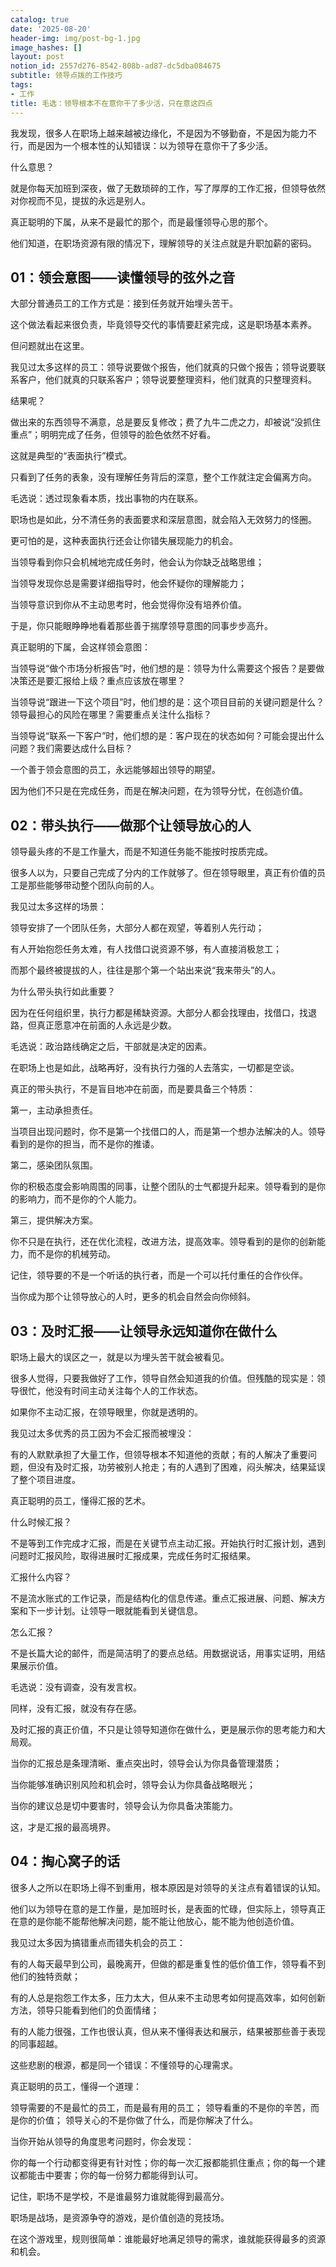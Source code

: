 ```yaml
---
catalog: true
date: '2025-08-20'
header-img: img/post-bg-1.jpg
image_hashes: []
layout: post
notion_id: 2557d276-8542-808b-ad87-dc5dba084675
subtitle: 领导点拨的工作技巧
tags:
- 工作
title: 毛选：领导根本不在意你干了多少活，只在意这四点
---
```


我发现，很多人在职场上越来越被边缘化，不是因为不够勤奋，不是因为能力不行，而是因为一个根本性的认知错误：以为领导在意你干了多少活。


什么意思？


就是你每天加班到深夜，做了无数琐碎的工作，写了厚厚的工作汇报，但领导依然对你视而不见，提拔的永远是别人。


真正聪明的下属，从来不是最忙的那个，而是最懂领导心思的那个。


他们知道，在职场资源有限的情况下，理解领导的关注点就是升职加薪的密码。


## 01：领会意图——读懂领导的弦外之音


大部分普通员工的工作方式是：接到任务就开始埋头苦干。


这个做法看起来很负责，毕竟领导交代的事情要赶紧完成，这是职场基本素养。


但问题就出在这里。


我见过太多这样的员工：领导说要做个报告，他们就真的只做个报告；领导说要联系客户，他们就真的只联系客户；领导说要整理资料，他们就真的只整理资料。


结果呢？


做出来的东西领导不满意，总是要反复修改；费了九牛二虎之力，却被说“没抓住重点”；明明完成了任务，但领导的脸色依然不好看。


这就是典型的“表面执行”模式。


只看到了任务的表象，没有理解任务背后的深意，整个工作就注定会偏离方向。


毛选说：透过现象看本质，找出事物的内在联系。


职场也是如此，分不清任务的表面要求和深层意图，就会陷入无效努力的怪圈。


更可怕的是，这种表面执行还会让你错失展现能力的机会。


当领导看到你只会机械地完成任务时，他会认为你缺乏战略思维；


当领导发现你总是需要详细指导时，他会怀疑你的理解能力；


当领导意识到你从不主动思考时，他会觉得你没有培养价值。


于是，你只能眼睁睁地看着那些善于揣摩领导意图的同事步步高升。


真正聪明的下属，会这样领会意图：


当领导说“做个市场分析报告”时，他们想的是：领导为什么需要这个报告？是要做决策还是要汇报给上级？重点应该放在哪里？


当领导说“跟进一下这个项目”时，他们想的是：这个项目目前的关键问题是什么？领导最担心的风险在哪里？需要重点关注什么指标？


当领导说“联系一下客户”时，他们想的是：客户现在的状态如何？可能会提出什么问题？我们需要达成什么目标？


一个善于领会意图的员工，永远能够超出领导的期望。


因为他们不只是在完成任务，而是在解决问题，在为领导分忧，在创造价值。


## 02：带头执行——做那个让领导放心的人


领导最头疼的不是工作量大，而是不知道任务能不能按时按质完成。


很多人以为，只要自己完成了分内的工作就够了。但在领导眼里，真正有价值的员工是那些能够带动整个团队向前的人。


我见过太多这样的场景：


领导安排了一个团队任务，大部分人都在观望，等着别人先行动；


有人开始抱怨任务太难，有人找借口说资源不够，有人直接消极怠工；


而那个最终被提拔的人，往往是那个第一个站出来说“我来带头”的人。


为什么带头执行如此重要？


因为在任何组织里，执行力都是稀缺资源。大部分人都会找理由，找借口，找退路，但真正愿意冲在前面的人永远是少数。


毛选说：政治路线确定之后，干部就是决定的因素。


在职场上也是如此，战略再好，没有执行力强的人去落实，一切都是空谈。


真正的带头执行，不是盲目地冲在前面，而是要具备三个特质：


第一，主动承担责任。


当项目出现问题时，你不是第一个找借口的人，而是第一个想办法解决的人。领导看到的是你的担当，而不是你的推诿。


第二，感染团队氛围。


你的积极态度会影响周围的同事，让整个团队的士气都提升起来。领导看到的是你的影响力，而不是你的个人能力。


第三，提供解决方案。


你不只是在执行，还在优化流程，改进方法，提高效率。领导看到的是你的创新能力，而不是你的机械劳动。


记住，领导要的不是一个听话的执行者，而是一个可以托付重任的合作伙伴。


当你成为那个让领导放心的人时，更多的机会自然会向你倾斜。


## 03：及时汇报——让领导永远知道你在做什么


职场上最大的误区之一，就是以为埋头苦干就会被看见。


很多人觉得，只要我做好了工作，领导自然会知道我的价值。但残酷的现实是：领导很忙，他没有时间主动关注每个人的工作状态。


如果你不主动汇报，在领导眼里，你就是透明的。


我见过太多优秀的员工因为不会汇报而被埋没：


有的人默默承担了大量工作，但领导根本不知道他的贡献；有的人解决了重要问题，但没有及时汇报，功劳被别人抢走；有的人遇到了困难，闷头解决，结果延误了整个项目进度。


真正聪明的员工，懂得汇报的艺术。


什么时候汇报？


不是等到工作完成才汇报，而是在关键节点主动汇报。开始执行时汇报计划，遇到问题时汇报风险，取得进展时汇报成果，完成任务时汇报结果。


汇报什么内容？


不是流水账式的工作记录，而是结构化的信息传递。重点汇报进展、问题、解决方案和下一步计划。让领导一眼就能看到关键信息。


怎么汇报？


不是长篇大论的邮件，而是简洁明了的要点总结。用数据说话，用事实证明，用结果展示价值。


毛选说：没有调查，没有发言权。


同样，没有汇报，就没有存在感。


及时汇报的真正价值，不只是让领导知道你在做什么，更是展示你的思考能力和大局观。


当你的汇报总是条理清晰、重点突出时，领导会认为你具备管理潜质；


当你能够准确识别风险和机会时，领导会认为你具备战略眼光；


当你的建议总是切中要害时，领导会认为你具备决策能力。


这，才是汇报的最高境界。


## 04：掏心窝子的话


很多人之所以在职场上得不到重用，根本原因是对领导的关注点有着错误的认知。


他们以为领导在意的是工作量，是加班时长，是表面的忙碌，但实际上，领导真正在意的是你能不能帮他解决问题，能不能让他放心，能不能为他创造价值。


我见过太多因为搞错重点而错失机会的员工：


有的人每天最早到公司，最晚离开，但做的都是重复性的低价值工作，领导看不到他们的独特贡献；


有的人总是抱怨工作太多，压力太大，但从来不主动思考如何提高效率，如何创新方法，领导只能看到他们的负面情绪；


有的人能力很强，工作也很认真，但从来不懂得表达和展示，结果被那些善于表现的同事超越。


这些悲剧的根源，都是同一个错误：不懂领导的心理需求。


真正聪明的员工，懂得一个道理：


领导需要的不是最忙的员工，而是最有用的员工； 领导看重的不是你的辛苦，而是你的价值； 领导关心的不是你做了什么，而是你解决了什么。


当你开始从领导的角度思考问题时，你会发现：


你的每一个行动都变得更有针对性；你的每一次汇报都能抓住重点；你的每一个建议都能击中要害；你的每一份努力都能得到认可。


记住，职场不是学校，不是谁最努力谁就能得到最高分。


职场是战场，是资源争夺的游戏，是价值创造的竞技场。


在这个游戏里，规则很简单：谁能最好地满足领导的需求，谁就能获得最多的资源和机会。